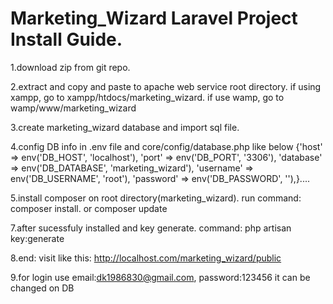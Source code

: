 # Marketing_Wizard Laravel Project Install Guide.
1.download zip from git repo.


2.extract and copy and paste to apache web service root directory.
  if using xampp, go to xampp/htdocs/marketing_wizard. if use wamp, go to wamp/www/marketing_wizard
  
  
3.create marketing_wizard database and import sql file.


4.config DB info in .env file and core/config/database.php
  like below
            {'host' => env('DB_HOST', 'localhost'),
            'port' => env('DB_PORT', '3306'),
            'database' => env('DB_DATABASE', 'marketing_wizard'),
            'username' => env('DB_USERNAME', 'root'),
            'password' => env('DB_PASSWORD', ''),}....
            
            
5.install composer on root directory(marketing_wizard). run command: composer install. or composer update


7.after sucessfuly installed and key generate. command: php artisan key:generate


8.end: visit like this: http://localhost.com/marketing_wizard/public


9.for login use email:dk1986830@gmail.com, password:123456
  it can be changed on DB

